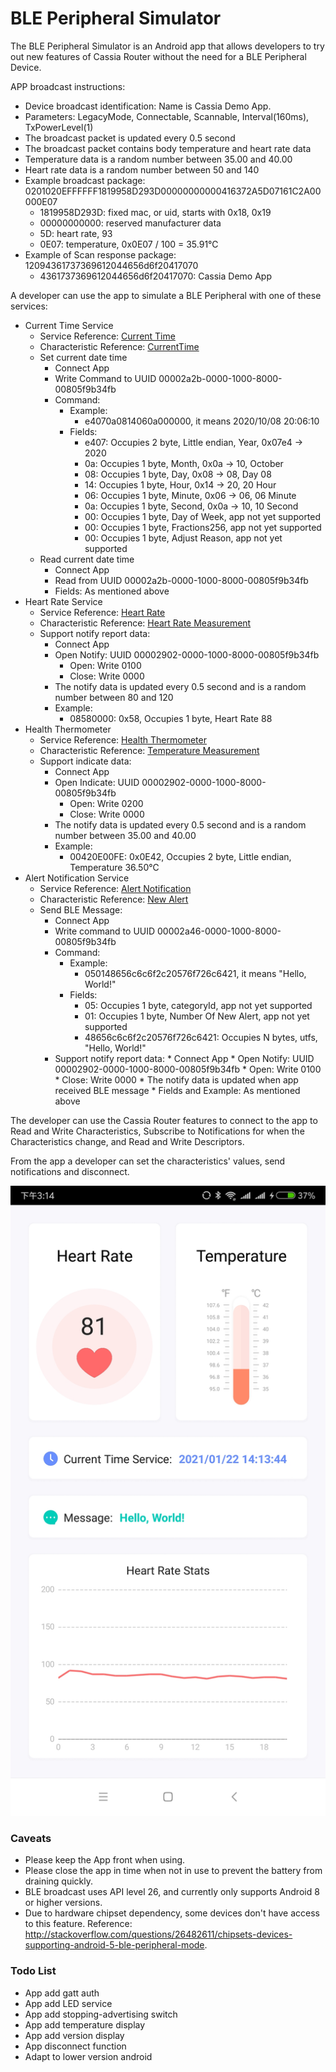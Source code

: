 # BLE Peripheral Simulator

The BLE Peripheral Simulator is an Android app that allows developers to try
out new features of Cassia Router without the need for a BLE Peripheral Device.

APP broadcast instructions:

* Device broadcast identification: Name is Cassia Demo App.
* Parameters: LegacyMode, Connectable, Scannable, Interval(160ms), TxPowerLevel(1)
* The broadcast packet is updated every 0.5 second
* The broadcast packet contains body temperature and heart rate data
* Temperature data is a random number between 35.00 and 40.00
* Heart rate data is a random number between 50 and 140
* Example broadcast package: 0201020EFFFFFF1819958D293D00000000000416372A5D07161C2A00000E07
    * 1819958D293D: fixed mac, or uid, starts with 0x18, 0x19
    * 00000000000: reserved manufacturer data
    * 5D: heart rate, 93
    * 0E07: temperature, 0x0E07 / 100 = 35.91℃
* Example of Scan response package: 12094361737369612044656d6f20417070
    * 4361737369612044656d6f20417070: Cassia Demo App

A developer can use the app to simulate a BLE Peripheral with one of these services:

* Current Time Service
    * Service Reference: [Current Time](https://www.bluetooth.com/wp-content/uploads/Sitecore-Media-Library/Gatt/Xml/Services/org.bluetooth.service.current_time.xml)
    * Characteristic Reference: [CurrentTime](https://www.bluetooth.com/wp-content/uploads/Sitecore-Media-Library/Gatt/Xml/Characteristics/org.bluetooth.characteristic.current_time.xml)
    * Set current date time
        * Connect App
        * Write Command to UUID 00002a2b-0000-1000-8000-00805f9b34fb
        * Command:
            * Example:
                * e4070a0814060a000000, it means 2020/10/08 20:06:10
            * Fields:
                * e407: Occupies 2 byte, Little endian, Year, 0x07e4 -> 2020
                * 0a: Occupies 1 byte, Month, 0x0a -> 10, October
                * 08: Occupies 1 byte, Day, 0x08 -> 08, Day 08
                * 14: Occupies 1 byte, Hour, 0x14 -> 20, 20 Hour
                * 06: Occupies 1 byte, Minute, 0x06 -> 06, 06 Minute
                * 0a: Occupies 1 byte, Second, 0x0a -> 10, 10 Second
                * 00: Occupies 1 byte, Day of Week, app not yet supported
                * 00: Occupies 1 byte, Fractions256, app not yet supported
                * 00: Occupies 1 byte, Adjust Reason, app not yet supported
    * Read current date time
        * Connect App
        * Read from UUID 00002a2b-0000-1000-8000-00805f9b34fb
        * Fields: As mentioned above       
* Heart Rate Service
    * Service Reference: [Heart Rate](https://www.bluetooth.com/wp-content/uploads/Sitecore-Media-Library/Gatt/Xml/Services/org.bluetooth.service.heart_rate.xml)
    * Characteristic Reference: [Heart Rate Measurement](https://www.bluetooth.com/wp-content/uploads/Sitecore-Media-Library/Gatt/Xml/Characteristics/org.bluetooth.characteristic.heart_rate_measurement.xml)
    * Support notify report data:
        * Connect App
        * Open Notify: UUID 00002902-0000-1000-8000-00805f9b34fb
            * Open: Write 0100
            * Close: Write 0000
        * The notify data is updated every 0.5 second and is a random number between 80 and 120
        * Example: 
            * 08580000: 0x58, Occupies 1 byte, Heart Rate 88
* Health Thermometer
    * Service Reference: [Health Thermometer](https://www.bluetooth.com/wp-content/uploads/Sitecore-Media-Library/Gatt/Xml/Services/org.bluetooth.service.health_thermometer.xml)
    * Characteristic Reference: [Temperature Measurement](https://www.bluetooth.com/wp-content/uploads/Sitecore-Media-Library/Gatt/Xml/Characteristics/org.bluetooth.characteristic.temperature_measurement.xml)
    * Support indicate data:
        * Connect App
        * Open Indicate: UUID 00002902-0000-1000-8000-00805f9b34fb
            * Open: Write 0200
            * Close: Write 0000
        * The notify data is updated every 0.5 second and is a random number between 35.00 and 40.00
        * Example:
            * 00420E00FE: 0x0E42, Occupies 2 byte, Little endian, Temperature 36.50℃
* Alert Notification Service
    * Service Reference: [Alert Notification](https://www.bluetooth.com/wp-content/uploads/Sitecore-Media-Library/Gatt/Xml/Services/org.bluetooth.service.alert_notification.xml)
    * Characteristic Reference: [New Alert](https://www.bluetooth.com/wp-content/uploads/Sitecore-Media-Library/Gatt/Xml/Characteristics/org.bluetooth.characteristic.new_alert.xml)
    * Send BLE Message:
        * Connect App
        * Write command to UUID 00002a46-0000-1000-8000-00805f9b34fb
        * Command:
            * Example:
                * 050148656c6c6f2c20576f726c6421, it means "Hello, World!"
            * Fields:
                * 05: Occupies 1 byte, categoryId, app not yet supported
                * 01: Occupies 1 byte, Number Of New Alert, app not yet supported
                * 48656c6c6f2c20576f726c6421: Occupies N bytes, utfs, "Hello, World!"
        * Support notify report data:
              * Connect App
              * Open Notify: UUID 00002902-0000-1000-8000-00805f9b34fb
                  * Open: Write 0100
                  * Close: Write 0000
              * The notify data is updated when app received BLE message
              * Fields and Example: As mentioned above

The developer can use the Cassia Router features to connect to the app to Read and Write Characteristics, Subscribe to Notifications for when the Characteristics change, and Read and Write Descriptors.

From the app a developer can set the characteristics' values, send notifications and disconnect.

![Cassia Demo](CassiaDemo.jpg)

### Caveats
* Please keep the App front when using.
* Please close the app in time when not in use to prevent the battery from draining quickly.
* BLE broadcast uses API level 26, and currently only supports Android 8 or higher versions.
* Due to hardware chipset dependency, some devices don't have access to this feature. Reference: http://stackoverflow.com/questions/26482611/chipsets-devices-supporting-android-5-ble-peripheral-mode.

### Todo List
* App add gatt auth
* App add LED service
* App add stopping-advertising switch
* App add temperature display
* App add version display
* App disconnect function
* Adapt to lower version android
